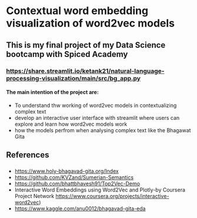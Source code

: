 # Contextual word embedding visualization of word2vec models

## This is my final project of my Data Science bootcamp with Spiced Academy

### https://share.streamlit.io/ketank21/natural-language-processing-visualization/main/src/bg_app.py ###

#### **The main intention of the project are:**
- To understand thw working of word2vec models in contextualizing complex text
- develop an interactive user interface with streamlit where users can explore and learn how   word2vec models work
- how the models perfrom when analysing complex text like the Bhagawat Gita
####

## References ##
### 
- https://www.holy-bhagavad-gita.org/Index
- https://github.com/KVZand/Sumerian-Semantics
- https://github.com/bhattbhavesh91/Top2Vec-Demo
- Interactive Word Embeddings using Word2Vec and Plotly-by Coursera Project Network https://www.coursera.org/projects/interactive-word2vec)
- https://www.kaggle.com/anu0012/bhagavad-gita-eda

###


